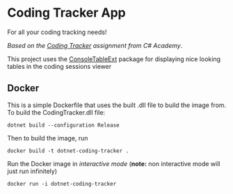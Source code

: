# Coding Tracker App

For all your coding tracking needs!

_Based on the [Coding Tracker](http://www.thecsharpacademy.com/coding-tracker/) assignment from C# Academy_.

This project uses the [ConsoleTableExt](https://github.com/minhhungit/ConsoleTableExt) package for displaying nice
looking tables in the coding sessions viewer

## Docker

This is a simple Dockerfile that uses the built .dll file to build the image from. To build the CodingTracker.dll file:

```shell
dotnet build --configuration Release
```

Then to build the image, run

```shell
docker build -t dotnet-coding-tracker .
```

Run the Docker image in _interactive mode_ (**note:** non interactive mode will just run infinitely)

```shell
docker run -i dotnet-coding-tracker
```